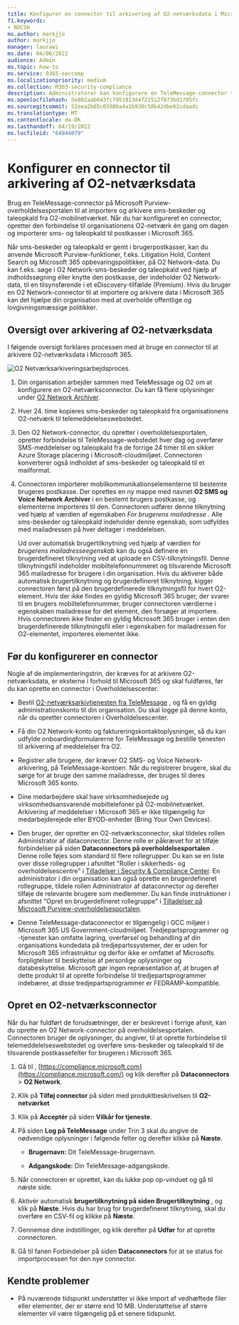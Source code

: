```yaml
---
title: Konfigurer en connector til arkivering af O2-netværksdata i Microsoft 365
f1.keywords:
- NOCSH
ms.author: markjjo
author: markjjo
manager: laurawi
ms.date: 04/06/2022
audience: Admin
ms.topic: how-to
ms.service: O365-seccomp
ms.localizationpriority: medium
ms.collection: M365-security-compliance
description: Administratorer kan konfigurere en TeleMessage-connector til at importere og arkivere SMS- og MMS-data fra O2-mobilnetværket i Microsoft 365. Det giver dig mulighed for at arkivere data fra tredjepartsdatakilder i Microsoft 365 så du kan bruge funktioner til overholdelse af angivne standarder, f.eks. juridisk bevarelse, indholdssøgning og opbevaringspolitikker til at administrere din organisations tredjepartsdata.
ms.openlocfilehash: 5e802aab643fc795191344f22512f073bd1785fc
ms.sourcegitcommit: 52eea2b65c0598ba4a1b930c58b42dbe62cdaadc
ms.translationtype: MT
ms.contentlocale: da-DK
ms.lasthandoff: 04/19/2022
ms.locfileid: "64944079"
---
```

# <a name="set-up-a-connector-to-archive-o2-network-data"></a>Konfigurer en connector til arkivering af O2-netværksdata

Brug en TeleMessage-connector på Microsoft Purview-overholdelsesportalen til at importere og arkivere sms-beskeder og taleopkald fra O2-mobilnetværket. Når du har konfigureret en connector, opretter den forbindelse til organisationens O2-netværk én gang om dagen og importerer sms- og taleopkald til postkasser i Microsoft 365.

Når sms-beskeder og taleopkald er gemt i brugerpostkasser, kan du anvende Microsoft Purview-funktioner, f.eks. Litigation Hold, Content Search og Microsoft 365 opbevaringspolitikker, på O2 Network-data. Du kan f.eks. søge i O2 Network-sms-beskeder og taleopkald ved hjælp af indholdssøgning eller knytte den postkasse, der indeholder O2 Network-data, til en tilsynsførende i et eDiscovery-tilfælde (Premium). Hvis du bruger en O2 Network-connector til at importere og arkivere data i Microsoft 365 kan det hjælpe din organisation med at overholde offentlige og lovgivningsmæssige politikker.

## <a name="overview-of-archiving-o2-network-data"></a>Oversigt over arkivering af O2-netværksdata

I følgende oversigt forklares processen med at bruge en connector til at arkivere O2-netværksdata i Microsoft 365.

![O2 Netværksarkiveringsarbejdsproces.](../media/O2NetworkConnectorWorkflow.png)

1. Din organisation arbejder sammen med TeleMessage og O2 om at konfigurere en O2-netværksconnector. Du kan få flere oplysninger under [O2 Network Archiver](https://www.telemessage.com/office365-activation-for-o2-network-archiver).

2. Hver 24. time kopieres sms-beskeder og taleopkald fra organisationens O2-netværk til telemeddelelseswebstedet.

3. Den O2 Network-connector, du opretter i overholdelsesportalen, opretter forbindelse til TeleMessage-webstedet hver dag og overfører SMS-meddelelser og taleopkald fra de forrige 24 timer til en sikker Azure Storage placering i Microsoft-cloudmiljøet. Connectoren konverterer også indholdet af sms-beskeder og taleopkald til et mailformat.

4. Connectoren importerer mobilkommunikationselementerne til bestemte brugeres postkasse. Der oprettes en ny mappe med navnet **O2 SMS og Voice Network Archiver** i en bestemt brugers postkasse, og elementerne importeres til den. Connectoren udfører denne tilknytning ved hjælp af værdien af egenskaben *For brugerens mailadresse* . Alle sms-beskeder og taleopkald indeholder denne egenskab, som udfyldes med mailadressen på hver deltager i meddelelsen.

   Ud over automatisk brugertilknytning ved hjælp af værdien for *brugerens mailadresseegenskab* kan du også definere en brugerdefineret tilknytning ved at uploade en CSV-tilknytningsfil. Denne tilknytningsfil indeholder mobiltelefonnummeret og tilsvarende Microsoft 365 mailadresse for brugere i din organisation. Hvis du aktiverer både automatisk brugertilknytning og brugerdefineret tilknytning, kigger connectoren først på den brugerdefinerede tilknytningsfil for hvert O2-element. Hvis der ikke findes en gyldig Microsoft 365 bruger, der svarer til en brugers mobiltelefonnummer, bruger connectoren værdierne i egenskaben mailadresse for det element, den forsøger at importere. Hvis connectoren ikke finder en gyldig Microsoft 365 bruger i enten den brugerdefinerede tilknytningsfil eller i egenskaben for mailadressen for O2-elementet, importeres elementet ikke.

## <a name="before-you-set-up-a-connector"></a>Før du konfigurerer en connector

Nogle af de implementeringstrin, der kræves for at arkivere O2-netværksdata, er eksterne i forhold til Microsoft 365 og skal fuldføres, før du kan oprette en connector i Overholdelsescenter.

- Bestil [O2-netværksarkivtjenesten fra TeleMessage](https://www.telemessage.com/mobile-archiver/order-mobile-archiver-for-o365/) , og få en gyldig administrationskonto til din organisation. Du skal logge på denne konto, når du opretter connectoren i Overholdelsescenter.

- Få din O2 Network-konto og faktureringskontaktoplysninger, så du kan udfylde onboardingformularerne for TeleMessage og bestille tjenesten til arkivering af meddelelser fra O2.

- Registrer alle brugere, der kræver O2 SMS- og Voice Network-arkivering, på TeleMessage-kontoen. Når du registrerer brugere, skal du sørge for at bruge den samme mailadresse, der bruges til deres Microsoft 365 konto.

- Dine medarbejdere skal have virksomhedsejede og virksomhedsansvarende mobiltelefoner på O2-mobilnetværket. Arkivering af meddelelser i Microsoft 365 er ikke tilgængelig for medarbejderejede eller BYOD-enheder (Bring Your Own Devices).

- Den bruger, der opretter en O2-netværksconnector, skal tildeles rollen Administrator af dataconnector. Denne rolle er påkrævet for at tilføje forbindelser på siden **Dataconnectors på overholdelsesportalen** . Denne rolle føjes som standard til flere rollegrupper. Du kan se en liste over disse rollegrupper i afsnittet "Roller i sikkerheds- og overholdelsescentre" i [Tilladelser i Security & Compliance Center](../security/office-365-security/permissions-in-the-security-and-compliance-center.md#roles-in-the-security--compliance-center). En administrator i din organisation kan også oprette en brugerdefineret rollegruppe, tildele rollen Administrator af dataconnector og derefter tilføje de relevante brugere som medlemmer. Du kan finde instruktioner i afsnittet "Opret en brugerdefineret rollegruppe" i [Tilladelser på Microsoft Purview-overholdelsesportalen](microsoft-365-compliance-center-permissions.md#create-a-custom-role-group).

- Denne TeleMessage-dataconnector er tilgængelig i GCC miljøer i Microsoft 365 US Government-cloudmiljøet. Tredjepartsprogrammer og -tjenester kan omfatte lagring, overførsel og behandling af din organisations kundedata på tredjepartssystemer, der er uden for Microsoft 365 infrastruktur og derfor ikke er omfattet af Microsofts forpligtelser til beskyttelse af personlige oplysninger og databeskyttelse. Microsoft gør ingen repræsentation af, at brugen af dette produkt til at oprette forbindelse til tredjepartsprogrammer indebærer, at disse tredjepartsprogrammer er FEDRAMP-kompatible.

## <a name="create-an-o2-network-connector"></a>Opret en O2-netværksconnector

Når du har fuldført de forudsætninger, der er beskrevet i forrige afsnit, kan du oprette en O2 Network-connector på overholdelsesportalen. Connectoren bruger de oplysninger, du angiver, til at oprette forbindelse til telemeddelelseswebstedet og overføre sms-beskeder og taleopkald til de tilsvarende postkassefelter for brugeren i Microsoft 365.

1. Gå til , [https://compliance.microsoft.com](https://compliance.microsoft.com/) og klik derefter på **Dataconnectors** \> **O2 Network**.

2. Klik på **Tilføj connector** på siden med produktbeskrivelsen til **O2-netværket**

3. Klik på **Acceptér** på siden **Vilkår for tjeneste**.

4. På siden **Log på TeleMessage** under Trin 3 skal du angive de nødvendige oplysninger i følgende felter og derefter klikke på **Næste**.

   - **Brugernavn:** Dit TeleMessage-brugernavn.

   - **Adgangskode:** Din TeleMessage-adgangskode.

5. Når connectoren er oprettet, kan du lukke pop op-vinduet og gå til næste side.

6. Aktivér automatisk **brugertilknytning på siden Brugertilknytning** , og klik på **Næste**. Hvis du har brug for brugerdefineret tilknytning, skal du overføre en CSV-fil og klikke på **Næste**.

7. Gennemse dine indstillinger, og klik derefter på **Udfør** for at oprette connectoren.

8. Gå til fanen Forbindelser på siden **Dataconnectors** for at se status for importprocessen for den nye connector.

## <a name="known-issues"></a>Kendte problemer

- På nuværende tidspunkt understøtter vi ikke import af vedhæftede filer eller elementer, der er større end 10 MB. Understøttelse af større elementer vil være tilgængelig på et senere tidspunkt.